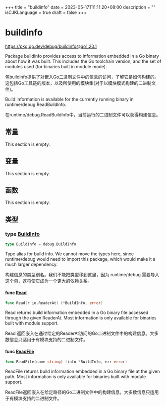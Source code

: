 +++
title = "buildinfo"
date = 2023-05-17T11:11:20+08:00
description = ""
isCJKLanguage = true
draft = false
+++
# buildinfo

https://pkg.go.dev/debug/buildinfo@go1.20.1

Package buildinfo provides access to information embedded in a Go binary about how it was built. This includes the Go toolchain version, and the set of modules used (for binaries built in module mode).

包buildinfo提供了对嵌入Go二进制文件中的信息的访问，了解它是如何构建的。这包括Go工具链的版本，以及所使用的模块集(对于以模块模式构建的二进制文件)。

Build information is available for the currently running binary in runtime/debug.ReadBuildInfo.

在runtime/debug.ReadBuildInfo中，当前运行的二进制文件可以获得构建信息。

## 常量 

This section is empty.

## 变量

This section is empty.

## 函数

This section is empty.

## 类型

### type [BuildInfo](https://cs.opensource.google/go/go/+/go1.20.1:src/debug/buildinfo/buildinfo.go;l=32) 

``` go linenums="1"
type BuildInfo = debug.BuildInfo
```

Type alias for build info. We cannot move the types here, since runtime/debug would need to import this package, which would make it a much larger dependency.

构建信息的类型别名。我们不能把类型移到这里，因为 runtime/debug 需要导入这个包，这将使它成为一个更大的依赖关系。

#### func [Read](https://cs.opensource.google/go/go/+/go1.20.1:src/debug/buildinfo/buildinfo.go;l=74) 

``` go linenums="1"
func Read(r io.ReaderAt) (*BuildInfo, error)
```

Read returns build information embedded in a Go binary file accessed through the given ReaderAt. Most information is only available for binaries built with module support.

Read 返回嵌入在通过给定的ReaderAt访问的Go二进制文件中的构建信息。大多数信息只适用于有模块支持的二进制文件。

#### func [ReadFile](https://cs.opensource.google/go/go/+/go1.20.1:src/debug/buildinfo/buildinfo.go;l=54) 

``` go linenums="1"
func ReadFile(name string) (info *BuildInfo, err error)
```

ReadFile returns build information embedded in a Go binary file at the given path. Most information is only available for binaries built with module support.

ReadFile返回嵌入在给定路径的Go二进制文件中的构建信息。大多数信息只适用于有模块支持的二进制文件。